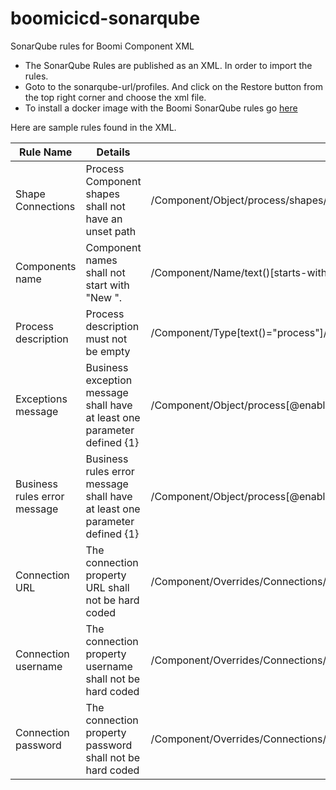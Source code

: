 # boomicicd-sonarqube
SonarQube rules for Boomi Component XML

- The SonarQube Rules are published as an XML. In order to import the rules.
- Goto to the sonarqube-url/profiles. And click on the Restore button from the top right corner and choose the xml file.
- To install a docker image with the Boomi SonarQube rules go [here](https://hub.docker.com/repository/docker/boomicicd/sonar)

Here are sample rules found in the XML.

|**Rule Name**|**Details**|**Definition**|
|-----|-----|-----|
|Shape Connections|Process Component shapes shall not have an unset path|/Component/Object/process/shapes/shape/dragpoints/dragpoint[@toShape='unset']|
|Components name|Component names shall not start with "New ".|/Component/Name/text()[starts-with(., 'New ')]|
|Process description|Process description must not be empty|/Component/Type[text()="process"]/../Description[not(text())]|
|Exceptions message |Business exception message shall have at least one parameter defined {1} |/Component/Object/process[@enableUserLog]/shapes/shape[@image="exception_icon"]/configuration/exception/exMessage/text()[not(contains(.,'{1}'))]|
|Business rules error message |Business rules error message shall have at least one parameter defined {1} |/Component/Object/process[@enableUserLog]/shapes/shape[@shapetype="businessrules"]/configuration/businessrules/rule/errorMessage/@content[not(contains(.,'{1}'))]|
|Connection URL |The connection property URL shall not be hard coded|/Component/Overrides/Connections/ConnectionOverride/field[@id="URL"][@overrideable='false']|
|Connection username|The connection property username shall not be hard coded|/Component/Overrides/Connections/ConnectionOverride/field[@id="user"][@overrideable='false']|
|Connection password|The connection property password shall not be hard coded|/Component/Overrides/Connections/ConnectionOverride/field[@id="password"][@overrideable='false']|
  
